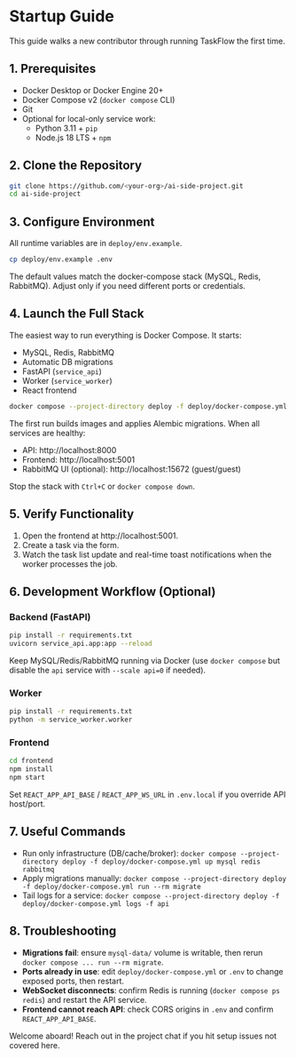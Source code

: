 # Startup Guide

This guide walks a new contributor through running TaskFlow the first time.

## 1. Prerequisites
- Docker Desktop or Docker Engine 20+
- Docker Compose v2 (`docker compose` CLI)
- Git
- Optional for local-only service work:
  - Python 3.11 + `pip`
  - Node.js 18 LTS + `npm`

## 2. Clone the Repository
```bash
git clone https://github.com/<your-org>/ai-side-project.git
cd ai-side-project
```

## 3. Configure Environment
All runtime variables are in `deploy/env.example`.

```bash
cp deploy/env.example .env
```

The default values match the docker-compose stack (MySQL, Redis, RabbitMQ). Adjust only if you need different ports or credentials.

## 4. Launch the Full Stack
The easiest way to run everything is Docker Compose. It starts:
- MySQL, Redis, RabbitMQ
- Automatic DB migrations
- FastAPI (`service_api`)
- Worker (`service_worker`)
- React frontend

```bash
docker compose --project-directory deploy -f deploy/docker-compose.yml up --build
```

The first run builds images and applies Alembic migrations. When all services are healthy:
- API: http://localhost:8000
- Frontend: http://localhost:5001
- RabbitMQ UI (optional): http://localhost:15672 (guest/guest)

Stop the stack with `Ctrl+C` or `docker compose down`.

## 5. Verify Functionality
1. Open the frontend at http://localhost:5001.
2. Create a task via the form.
3. Watch the task list update and real-time toast notifications when the worker processes the job.

## 6. Development Workflow (Optional)

### Backend (FastAPI)
```bash
pip install -r requirements.txt
uvicorn service_api.app:app --reload
```
Keep MySQL/Redis/RabbitMQ running via Docker (use `docker compose` but disable the `api` service with `--scale api=0` if needed).

### Worker
```bash
pip install -r requirements.txt
python -m service_worker.worker
```

### Frontend
```bash
cd frontend
npm install
npm start
```
Set `REACT_APP_API_BASE` / `REACT_APP_WS_URL` in `.env.local` if you override API host/port.

## 7. Useful Commands
- Run only infrastructure (DB/cache/broker): `docker compose --project-directory deploy -f deploy/docker-compose.yml up mysql redis rabbitmq`
- Apply migrations manually: `docker compose --project-directory deploy -f deploy/docker-compose.yml run --rm migrate`
- Tail logs for a service: `docker compose --project-directory deploy -f deploy/docker-compose.yml logs -f api`

## 8. Troubleshooting
- **Migrations fail**: ensure `mysql-data/` volume is writable, then rerun `docker compose ... run --rm migrate`.
- **Ports already in use**: edit `deploy/docker-compose.yml` or `.env` to change exposed ports, then restart.
- **WebSocket disconnects**: confirm Redis is running (`docker compose ps redis`) and restart the API service.
- **Frontend cannot reach API**: check CORS origins in `.env` and confirm `REACT_APP_API_BASE`.

Welcome aboard! Reach out in the project chat if you hit setup issues not covered here.
